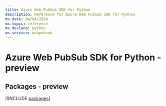 ```yaml
---
title: Azure Web PubSub SDK for Python
description: Reference for Azure Web PubSub SDK for Python
ms.date: 04/04/2024
ms.topic: reference
ms.devlang: python
ms.service: webpubsub
---
```

# Azure Web PubSub SDK for Python - preview
## Packages - preview
[!INCLUDE [packages](web-pubsub-index.md)]